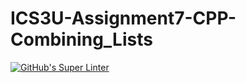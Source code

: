 # ICS3U-Assignment7-CPP-Combining_Lists

[![GitHub's Super Linter](https://github.com/Mikayla-Barthelette-1/ICS3U-Assignment7-CPP-Combining_Lists/workflows/GitHub's%20Super%20Linter/badge.svg)](https://github.com/Mikayla-Barthelette-1/ICS3U-Assignment7-CPP-Combining_Lists/actions)
